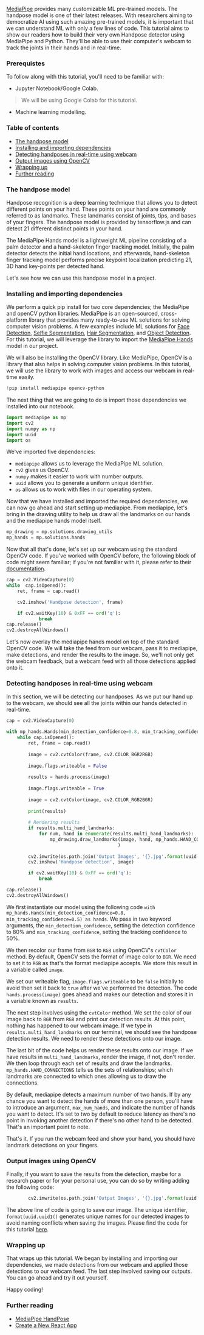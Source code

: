 [MediaPipe](https://google.github.io/mediapipe/solutions/hands) provides many customizable ML pre-trained models. The handpose model is one of their latest releases. With researchers aiming to democratize AI using such amazing pre-trained models, it is important that we can understand ML with only a few lines of code. This tutorial aims to show our readers how to build their very own Handpose detector using MediaPipe and Python. They'll be able to use their computer's webcam to track the joints in their hands and in real-time. 

### Prerequistes
To follow along with this tutorial, you'll need to be familiar with:
- Jupyter Notebook/Google Colab.
> We will be using Google Colab for this tutorial.
- Machine learning modelling.

### Table of contents
- [The handpose model](#the-handpose-model)
- [Installing and importing dependencies](#installing-and-importing-dependencies)
- [Detecting handposes in real-time using webcam](#detecting-handposes-in-real-time-using-webcam)
- [Output images using OpenCV](#output-images-using-opencv)
- [Wrapping up](#wrapping-up)
- [Further reading](#further-reading)

### The handpose model
Handpose recognition is a deep learning technique that allows you to detect different points on your hand. These points on your hand are commonly referred to as landmarks. These landmarks consist of joints, tips, and bases of your fingers. The handpose model is provided by tensorflow.js and can detect 21 different distinct points in your hand. 

The MediaPipe Hands model is a lightweight ML pipeline consisting of a palm detector and a hand-skeleton finger tracking model. Initially, the palm detector detects the initial hand locations, and afterwards, hand-skeleton finger tracking model performs precise keypoint localization predicting 21, 3D hand key-points per detected hand.

Let's see how we can use this handpose model in a project.

### Installing and importing dependencies
We perform a quick pip install for two core dependencies; the MediaPipe and openCV python libraries. MediaPipe is an open-sourced, cross-platform library that provides many ready-to-use ML solutions for solving computer vision problems. A few examples include ML solutions for [Face Detection](https://google.github.io/mediapipe/solutions/face_detection.html), [Selfie Segmentation](https://google.github.io/mediapipe/solutions/selfie_segmentation.html), [Hair Segmentation](https://google.github.io/mediapipe/solutions/hair_segmentation.html), and [Object Detection](https://google.github.io/mediapipe/solutions/object_detection.html). 
For this tutorial, we will leverage the library to import the [MediaPipe Hands](https://google.github.io/mediapipe/solutions/hands) model in our project.

We will also be installing the OpenCV library. Like MediaPipe, OpenCV is a library that also helps in solving computer vision problems. In this tutorial, we will use the library to work with images and access our webcam in real-time easily.

```python
!pip install mediapipe opencv-python
```
The next thing that we are going to do is import those dependencies we installed into our notebook.

```python
import mediapipe as mp
import cv2
import numpy as np
import uuid
import os
```
We've imported five dependencies:
- `mediapipe` allows us to leverage the MediaPipe ML solution.
- `cv2` gives us OpenCV.
- `numpy` makes it easier to work with number outputs.
- `uuid` allows you to generate a uniform unique identifier.
- `os` allows us to work with files in our operating system.

Now that we have installed and imported the required dependencies, we can now go ahead and start setting up mediapipe. From mediapipe, let's bring in the drawing utility to help us draw all the landmarks on our hands and the mediapipe hands model itself.

```python
mp_drawing = mp.solutions.drawing_utils
mp_hands = mp.solutions.hands
```
Now that all that's done, let's set up our webcam using the standard OpenCV code. If you've worked with OpenCV before, the following block of code might seem familiar; if you're not familiar with it, please refer to their [documentation](https://opencv.org/). 

```python
cap = cv2.VideoCapture(0)
while  cap.isOpened():
    ret, frame = cap.read()

    cv2.imshow('Handpose detection', frame)

    if cv2.waitKey(10) & 0xFF == ord('q'):
            break
cap.release()
cv2.destroyAllWindows()
```
Let's now overlay the mediapipe hands model on top of the standard OpenCV code. We will take the feed from our webcam, pass it to mediapipe, make detections, and render the results to the image. So, we'll not only get the webcam feedback, but a webcam feed with all those detections applied onto it.

### Detecting handposes in real-time using webcam
In this section, we will be detecting our handposes. As we put our hand up to the webcam, we should see all the joints within our hands detected in real-time.

```python
cap = cv2.VideoCapture(0)

with mp_hands.Hands(min_detection_confidence=0.8, min_tracking_confidence=0.5) as hands: 
    while cap.isOpened():
        ret, frame = cap.read()
        
        image = cv2.cvtColor(frame, cv2.COLOR_BGR2RGB)
        
        image.flags.writeable = False
        
        results = hands.process(image)
        
        image.flags.writeable = True
        
        image = cv2.cvtColor(image, cv2.COLOR_RGB2BGR)
       
        print(results)
        
        # Rendering results
        if results.multi_hand_landmarks:
            for num, hand in enumerate(results.multi_hand_landmarks):
                mp_drawing.draw_landmarks(image, hand, mp_hands.HAND_CONNECTIONS, 
                                         )
            
        cv2.imwrite(os.path.join('Output Images', '{}.jpg'.format(uuid.uuid1())), image)
        cv2.imshow('Handpose detection', image)

        if cv2.waitKey(10) & 0xFF == ord('q'):
            break

cap.release()
cv2.destroyAllWindows()
```
We first instantiate our model using the following code `with mp_hands.Hands(min_detection_confidence=0.8, min_tracking_confidence=0.5) as hands`. We pass in two keyword arguments, the `min_detection_confidence`, setting the detection confidence to 80% and `min_tracking_confidence`, setting the tracking confidence to 50%.

We then recolor our frame from `BGR` to `RGB` using OpenCV's `cvtColor` method. By default, OpenCV sets the format of image color to `BGR`. We need to set it to `RGB` as that's the format mediapipe accepts. We store this result in a variable called `image`.

We set our writeable flag, `image.flags.writeable` to be `false` initially to avoid then set it back to `true` after we've performed the detection. The code `hands.process(image)` goes ahead and makes our detection and stores it in a variable known as `results`.

The next step involves using the `cvtColor` method. We set the color of our image back to `BGR` from `RGB` and print our detection results. At this point, nothing has happened to our webcam image. If we type in `results.multi_hand_landmarks` on our terminal, we should see the handpose detection results. We need to render these detections onto our image.

The last bit of the code helps us render these results onto our image. If we have results in `multi_hand_landmarks`, render the image, if not, don't render. We then loop through each set of results and draw the landmarks. `mp_hands.HAND_CONNECTIONS` tells us the sets of relationships; which landmarks are connected to which ones allowing us to draw the connections. 

By default, mediapipe detects a maximum number of two hands. If by any chance you want to detect the hands of more than one person, you'll have to introduce an argument, `max_num_hands`, and indicate the number of hands you want to detect. It's set to two by default to reduce latency as there's no point in invoking another detection if there's no other hand to be detected. That's an important point to note.

That's it. If you run the webcam feed and show your hand, you should have landmark detections on your fingers.

### Output images using OpenCV
Finally, if you want to save the results from the detection, maybe for a research paper or for your personal use, you can do so by writing adding the following code:

```python
        cv2.imwrite(os.path.join('Output Images', '{}.jpg'.format(uuid.uuid1())), image)
```

The above line of code is going to save our image. The unique identifier, `format(uuid.uuid1()` generates unique names for our detected images to avoid naming conflicts when saving the images. 
Please find the code for this tutorial [here](https://colab.research.google.com/drive/17_OZM5FdgBlzQchpGpD6lqfVpPTefLhY?usp=sharing).

### Wrapping up
That wraps up this tutorial. We began by installing and importing our dependencies, we made detections from our webcam and applied those detections to our webcam feed. The last step involved saving our outputs. You can go ahead and try it out yourself.

Happy coding!

### Further reading
- [MediaPipe HandPose](https://github.com/tensorflow/tfjs-models/tree/master/handpose)
- [Create a New React App](https://reactjs.org/docs/create-a-new-react-app.html)
